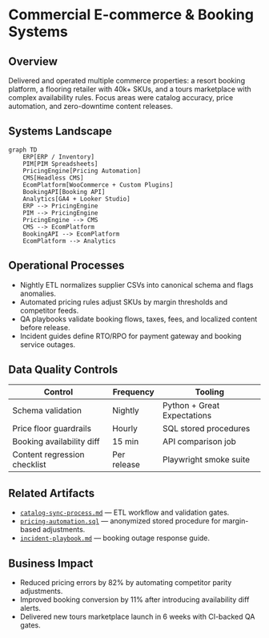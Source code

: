 # Commercial E-commerce & Booking Systems

## Overview
Delivered and operated multiple commerce properties: a resort booking platform, a flooring retailer with 40k+ SKUs, and a tours marketplace with complex availability rules. Focus areas were catalog accuracy, price automation, and zero-downtime content releases.

## Systems Landscape
```mermaid
graph TD
    ERP[ERP / Inventory]
    PIM[PIM Spreadsheets]
    PricingEngine[Pricing Automation]
    CMS[Headless CMS]
    EcomPlatform[WooCommerce + Custom Plugins]
    BookingAPI[Booking API]
    Analytics[GA4 + Looker Studio]
    ERP --> PricingEngine
    PIM --> PricingEngine
    PricingEngine --> CMS
    CMS --> EcomPlatform
    BookingAPI --> EcomPlatform
    EcomPlatform --> Analytics
```

## Operational Processes
- Nightly ETL normalizes supplier CSVs into canonical schema and flags anomalies.
- Automated pricing rules adjust SKUs by margin thresholds and competitor feeds.
- QA playbooks validate booking flows, taxes, fees, and localized content before release.
- Incident guides define RTO/RPO for payment gateway and booking service outages.

## Data Quality Controls
| Control | Frequency | Tooling |
| --- | --- | --- |
| Schema validation | Nightly | Python + Great Expectations |
| Price floor guardrails | Hourly | SQL stored procedures |
| Booking availability diff | 15 min | API comparison job |
| Content regression checklist | Per release | Playwright smoke suite |

## Related Artifacts
- [`catalog-sync-process.md`](./catalog-sync-process.md) — ETL workflow and validation gates.
- [`pricing-automation.sql`](./pricing-automation.sql) — anonymized stored procedure for margin-based adjustments.
- [`incident-playbook.md`](./incident-playbook.md) — booking outage response guide.

## Business Impact
- Reduced pricing errors by 82% by automating competitor parity adjustments.
- Improved booking conversion by 11% after introducing availability diff alerts.
- Delivered new tours marketplace launch in 6 weeks with CI-backed QA gates.
